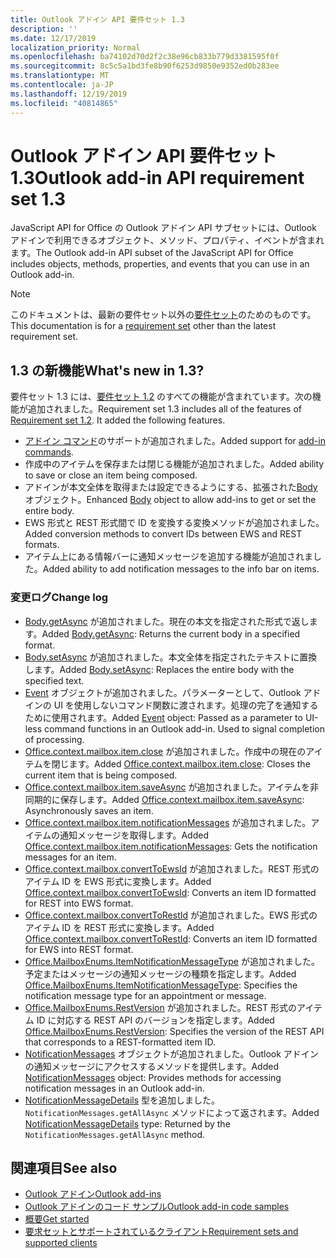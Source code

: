 ```yaml
---
title: Outlook アドイン API 要件セット 1.3
description: ''
ms.date: 12/17/2019
localization_priority: Normal
ms.openlocfilehash: ba74102d70d2f2c38e96cb833b779d3381595f0f
ms.sourcegitcommit: 8c5c5a1bd3fe8b90f6253d9850e9352ed0b283ee
ms.translationtype: MT
ms.contentlocale: ja-JP
ms.lasthandoff: 12/19/2019
ms.locfileid: "40814865"
---
```

# <a name="outlook-add-in-api-requirement-set-13"></a><span data-ttu-id="cb1fd-102">Outlook アドイン API 要件セット 1.3</span><span class="sxs-lookup"><span data-stu-id="cb1fd-102">Outlook add-in API requirement set 1.3</span></span>

<span data-ttu-id="cb1fd-103">JavaScript API for Office の Outlook アドイン API サブセットには、Outlook アドインで利用できるオブジェクト、メソッド、プロパティ、イベントが含まれます。</span><span class="sxs-lookup"><span data-stu-id="cb1fd-103">The Outlook add-in API subset of the JavaScript API for Office includes objects, methods, properties, and events that you can use in an Outlook add-in.</span></span>

> [!NOTE]
> <span data-ttu-id="cb1fd-104">このドキュメントは、最新の要件セット以外の[要件セット](/office/dev/add-ins/reference/requirement-sets/outlook-api-requirement-sets)のためのものです。</span><span class="sxs-lookup"><span data-stu-id="cb1fd-104">This documentation is for a [requirement set](/office/dev/add-ins/reference/requirement-sets/outlook-api-requirement-sets) other than the latest requirement set.</span></span>

## <a name="whats-new-in-13"></a><span data-ttu-id="cb1fd-105">1.3 の新機能</span><span class="sxs-lookup"><span data-stu-id="cb1fd-105">What's new in 1.3?</span></span>

<span data-ttu-id="cb1fd-p101">要件セット 1.3 には、[要件セット 1.2](../requirement-set-1.2/outlook-requirement-set-1.2.md) のすべての機能が含まれています。次の機能が追加されました。</span><span class="sxs-lookup"><span data-stu-id="cb1fd-p101">Requirement set 1.3 includes all of the features of [Requirement set 1.2](../requirement-set-1.2/outlook-requirement-set-1.2.md). It added the following features.</span></span>

- <span data-ttu-id="cb1fd-108">[アドイン コマンド](/outlook/add-ins/add-in-commands-for-outlook)のサポートが追加されました。</span><span class="sxs-lookup"><span data-stu-id="cb1fd-108">Added support for [add-in commands](/outlook/add-ins/add-in-commands-for-outlook).</span></span>
- <span data-ttu-id="cb1fd-109">作成中のアイテムを保存または閉じる機能が追加されました。</span><span class="sxs-lookup"><span data-stu-id="cb1fd-109">Added ability to save or close an item being composed.</span></span>
- <span data-ttu-id="cb1fd-110">アドインが本文全体を取得または設定できるようにする、拡張された[Body](/javascript/api/outlook/office.body?view=outlook-js-1.3)オブジェクト。</span><span class="sxs-lookup"><span data-stu-id="cb1fd-110">Enhanced [Body](/javascript/api/outlook/office.body?view=outlook-js-1.3) object to allow add-ins to get or set the entire body.</span></span>
- <span data-ttu-id="cb1fd-111">EWS 形式と REST 形式間で ID を変換する変換メソッドが追加されました。</span><span class="sxs-lookup"><span data-stu-id="cb1fd-111">Added conversion methods to convert IDs between EWS and REST formats.</span></span>
- <span data-ttu-id="cb1fd-112">アイテム上にある情報バーに通知メッセージを追加する機能が追加されました。</span><span class="sxs-lookup"><span data-stu-id="cb1fd-112">Added ability to add notification messages to the info bar on items.</span></span>

### <a name="change-log"></a><span data-ttu-id="cb1fd-113">変更ログ</span><span class="sxs-lookup"><span data-stu-id="cb1fd-113">Change log</span></span>

- <span data-ttu-id="cb1fd-114">[Body.getAsync](/javascript/api/outlook/office.body?view=outlook-js-1.3#getasync-coerciontype--options--callback-) が追加されました。現在の本文を指定された形式で返します。</span><span class="sxs-lookup"><span data-stu-id="cb1fd-114">Added [Body.getAsync](/javascript/api/outlook/office.body?view=outlook-js-1.3#getasync-coerciontype--options--callback-): Returns the current body in a specified format.</span></span>
- <span data-ttu-id="cb1fd-115">[Body.setAsync](/javascript/api/outlook/office.body?view=outlook-js-1.3#setasync-data--options--callback-) が追加されました。本文全体を指定されたテキストに置換します。</span><span class="sxs-lookup"><span data-stu-id="cb1fd-115">Added [Body.setAsync](/javascript/api/outlook/office.body?view=outlook-js-1.3#setasync-data--options--callback-): Replaces the entire body with the specified text.</span></span>
- <span data-ttu-id="cb1fd-p102">[Event](/javascript/api/office/office.addincommands.event) オブジェクトが追加されました。パラメーターとして、Outlook アドインの UI を使用しないコマンド関数に渡されます。処理の完了を通知するために使用されます。</span><span class="sxs-lookup"><span data-stu-id="cb1fd-p102">Added [Event](/javascript/api/office/office.addincommands.event) object: Passed as a parameter to UI-less command functions in an Outlook add-in. Used to signal completion of processing.</span></span>
- <span data-ttu-id="cb1fd-118">[Office.context.mailbox.item.close](office.context.mailbox.item.md#methods) が追加されました。作成中の現在のアイテムを閉じます。</span><span class="sxs-lookup"><span data-stu-id="cb1fd-118">Added [Office.context.mailbox.item.close](office.context.mailbox.item.md#methods): Closes the current item that is being composed.</span></span>
- <span data-ttu-id="cb1fd-119">[Office.context.mailbox.item.saveAsync](office.context.mailbox.item.md#methods) が追加されました。アイテムを非同期的に保存します。</span><span class="sxs-lookup"><span data-stu-id="cb1fd-119">Added [Office.context.mailbox.item.saveAsync](office.context.mailbox.item.md#methods): Asynchronously saves an item.</span></span>
- <span data-ttu-id="cb1fd-120">[Office.context.mailbox.item.notificationMessages](office.context.mailbox.item.md#properties) が追加されました。アイテムの通知メッセージを取得します。</span><span class="sxs-lookup"><span data-stu-id="cb1fd-120">Added [Office.context.mailbox.item.notificationMessages](office.context.mailbox.item.md#properties): Gets the notification messages for an item.</span></span>
- <span data-ttu-id="cb1fd-121">[Office.context.mailbox.convertToEwsId](office.context.mailbox.md#methods) が追加されました。REST 形式のアイテム ID を EWS 形式に変換します。</span><span class="sxs-lookup"><span data-stu-id="cb1fd-121">Added [Office.context.mailbox.convertToEwsId](office.context.mailbox.md#methods): Converts an item ID formatted for REST into EWS format.</span></span>
- <span data-ttu-id="cb1fd-122">[Office.context.mailbox.convertToRestId](office.context.mailbox.md#methods) が追加されました。EWS 形式のアイテム ID を REST 形式に変換します。</span><span class="sxs-lookup"><span data-stu-id="cb1fd-122">Added [Office.context.mailbox.convertToRestId](office.context.mailbox.md#methods): Converts an item ID formatted for EWS into REST format.</span></span>
- <span data-ttu-id="cb1fd-123">[Office.MailboxEnums.ItemNotificationMessageType](/javascript/api/outlook/office.mailboxenums.itemnotificationmessagetype?view=outlook-js-1.3) が追加されました。予定またはメッセージの通知メッセージの種類を指定します。</span><span class="sxs-lookup"><span data-stu-id="cb1fd-123">Added [Office.MailboxEnums.ItemNotificationMessageType](/javascript/api/outlook/office.mailboxenums.itemnotificationmessagetype?view=outlook-js-1.3): Specifies the notification message type for an appointment or message.</span></span>
- <span data-ttu-id="cb1fd-124">[Office.MailboxEnums.RestVersion](/javascript/api/outlook/office.mailboxenums.restversion?view=outlook-js-1.3) が追加されました。REST 形式のアイテム ID に対応する REST API のバージョンを指定します。</span><span class="sxs-lookup"><span data-stu-id="cb1fd-124">Added [Office.MailboxEnums.RestVersion](/javascript/api/outlook/office.mailboxenums.restversion?view=outlook-js-1.3): Specifies the version of the REST API that corresponds to a REST-formatted item ID.</span></span>
- <span data-ttu-id="cb1fd-125">[NotificationMessages](/javascript/api/outlook/office.notificationmessages?view=outlook-js-1.3) オブジェクトが追加されました。Outlook アドインの通知メッセージにアクセスするメソッドを提供します。</span><span class="sxs-lookup"><span data-stu-id="cb1fd-125">Added [NotificationMessages](/javascript/api/outlook/office.notificationmessages?view=outlook-js-1.3) object: Provides methods for accessing notification messages in an Outlook add-in.</span></span>
- <span data-ttu-id="cb1fd-126">[NotificationMessageDetails](/javascript/api/outlook/office.notificationmessagedetails?view=outlook-js-1.3) 型を追加しました。`NotificationMessages.getAllAsync` メソッドによって返されます。</span><span class="sxs-lookup"><span data-stu-id="cb1fd-126">Added [NotificationMessageDetails](/javascript/api/outlook/office.notificationmessagedetails?view=outlook-js-1.3) type: Returned by the `NotificationMessages.getAllAsync` method.</span></span>

## <a name="see-also"></a><span data-ttu-id="cb1fd-127">関連項目</span><span class="sxs-lookup"><span data-stu-id="cb1fd-127">See also</span></span>

- [<span data-ttu-id="cb1fd-128">Outlook アドイン</span><span class="sxs-lookup"><span data-stu-id="cb1fd-128">Outlook add-ins</span></span>](/outlook/add-ins/)
- [<span data-ttu-id="cb1fd-129">Outlook アドインのコード サンプル</span><span class="sxs-lookup"><span data-stu-id="cb1fd-129">Outlook add-in code samples</span></span>](https://developer.microsoft.com/outlook/gallery/?filterBy=Outlook,Samples,Add-ins)
- [<span data-ttu-id="cb1fd-130">概要</span><span class="sxs-lookup"><span data-stu-id="cb1fd-130">Get started</span></span>](/outlook/add-ins/quick-start)
- [<span data-ttu-id="cb1fd-131">要求セットとサポートされているクライアント</span><span class="sxs-lookup"><span data-stu-id="cb1fd-131">Requirement sets and supported clients</span></span>](../../requirement-sets/outlook-api-requirement-sets.md)

